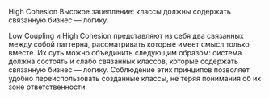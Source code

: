 High Cohesion
Высокое зацепление: классы должны содержать связанную бизнес — логику.

Low Coupling и High Cohesion представляют из себя два связанных между собой паттерна, рассматривать которые имеет смысл только вместе. Их суть можно объединить следующим образом: система должна состоять и слабо связанных классов, которые содержать связанную бизнес — логику. Соблюдение этих принципов позволяет удобно переиспользовать созданные классы, не теряя понимания об их зоне ответственности.
